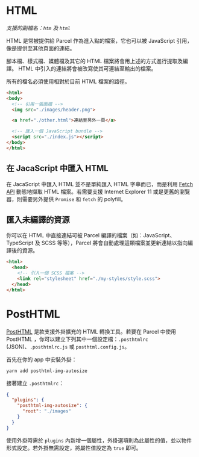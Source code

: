 # HTML

_支援的副檔名：`htm` 及 `html`_

HTML 是常被提供給 Parcel 作為進入點的檔案，它也可以被 JavaScript 引用，像是提供至其他頁面的連結。

腳本檔、樣式檔、媒體檔及其它的 HTML 檔案將會用上述的方式進行提取及編譯。
HTML 中引入的連結將會被改寫使其可連結至輸出的檔案。

所有的檔名必須使用相對於目前 HTML 檔案的路徑。

```html
<html>
<body>
  <!-- 引用一張圖檔 -->
  <img src="./images/header.png">

  <a href="./other.html">連結至另外一頁</a>

  <!-- 匯入一個 JavaScript bundle -->
  <script src="./index.js"></script>
</body>
</html>
```

## 在 JacaScript 中匯入 HTML

在 JacaScript 中匯入 HTML 並不是單純匯入 HTML 字串而已，而是利用 [Fetch API](https://developer.mozilla.org/en-US/docs/Web/API/Fetch_API) 動態地擷取 HTML 檔案。若需要支援 Internet Explorer 11 或是更舊的瀏覽器，則需要另外提供 `Promise` 和 `fetch` 的 polyfill。

## 匯入未編譯的資源

你可以在 HTML 中直接連結可被 Parcel 編譯的檔案（如：JavaScript、TypeScript 及 SCSS 等等），Parcel 將會自動處理這類檔案並更新連結以指向編譯後的資源。

```html
<html>
  <head>
    <!-- 引入一個 SCSS 檔案 -->
    <link rel="stylesheet" href="./my-styles/style.scss">
  </head>
</html>
```

# PostHTML

[PostHTML](https://github.com/posthtml/posthtml) 是款支援外掛擴充的 HTML 轉換工具。若要在 Parcel 中使用 PostHTML ，你可以建立下列其中一個設定檔：`.posthtmlrc` (JSON)、`.posthtmlrc.js` 或 `posthtml.config.js`。

首先在你的 app 中安裝外掛：

```bash
yarn add posthtml-img-autosize
```

接著建立 `.posthtmlrc`：

```json
{
  "plugins": {
    "posthtml-img-autosize": {
      "root": "./images"
    }
  }
}
```

使用外掛時需於 `plugins` 內新增一個屬性，外掛選項則為此屬性的值，並以物件形式設定。若外掛無需設定，將屬性值設定為 `true` 即可。
